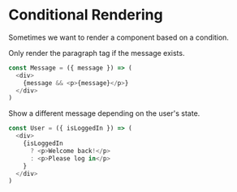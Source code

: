 # Conditional Rendering

Sometimes we want to render a component based on a condition.

Only render the paragraph tag if the message exists.

```javascript
const Message = ({ message }) => (
  <div>
    {message && <p>{message}</p>}
  </div>
)
```

Show a different message depending on the user's state.

```javascript
const User = ({ isLoggedIn }) => (
  <div>
    {isLoggedIn
      ? <p>Welcome back!</p>
      : <p>Please log in</p>
    }
  </div>
)
```